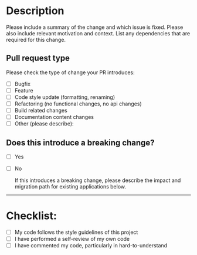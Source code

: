 # Description

Please include a summary of the change and which issue is fixed.
Please also include relevant motivation and context. List any dependencies that are required for this change.


## Pull request type
Please check the type of change your PR introduces:
- [ ] Bugfix
- [ ] Feature
- [ ] Code style update (formatting, renaming)
- [ ] Refactoring (no functional changes, no api changes)
- [ ] Build related changes
- [ ] Documentation content changes
- [ ] Other (please describe): 

## Does this introduce a breaking change?

- [ ] Yes
- [ ] No


  If this introduces a breaking change, please describe the impact and migration path for existing applications below.


---

# Checklist:

- [ ] My code follows the style guidelines of this project
- [ ] I have performed a self-review of my own code
- [ ] I have commented my code, particularly in hard-to-understand
